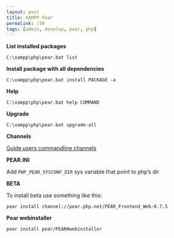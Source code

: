 ```yaml
---
layout: post
title: XAMPP Pear
permalink: /39
tags: [admin, develop, pear, php]
---
```


**List installed packages**

    C:\xampp\php\pear.bat list

**Install package with all dependencies**

    C:\xampp\php\pear.bat install PACKAGE -a

**Help**

    C:\xampp\php\pear.bat help COMMAND

**Upgrade**

    C:\xampp\php\pear.bat upgrade-all

**Channels**

[Guide users commandline channels](http://www.developertutorials.com/pear-manual/guide.users.commandline.channels.html)

**PEAR.INI**

Add `PHP_PEAR_SYSCONF_DIR` sys variable that point to php’s dir

**BETA**

To install beta use something like this:

    pear install channel://pear.php.net/PEAR_Frontend_Web-0.7.5

**Pear webinstaller**

    pear install pear/PEAR#webinstaller
